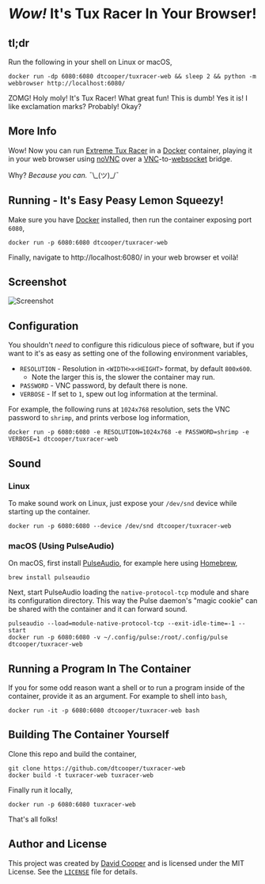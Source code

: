 # _Wow!_ It's Tux Racer In Your Browser!

## tl;dr

Run the following in your shell on Linux or macOS,

```shell
docker run -dp 6080:6080 dtcooper/tuxracer-web && sleep 2 && python -m webbrowser http://localhost:6080/
```

ZOMG! Holy moly! It's Tux Racer! What great fun! This is dumb! Yes it is! I like
exclamation marks? Probably! Okay?

## More Info

Wow! Now you can run [Extreme Tux Racer](https://sourceforge.net/projects/extremetuxracer/)
in a [Docker](https://www.docker.com/) container, playing it in your web browser
using [noVNC](http://novnc.com/) over a
[VNC](http://www.karlrunge.com/x11vnc/)-to-[websocket](https://github.com/novnc/websockify)
bridge.

Why? _Because you can._ ¯\\\_(ツ)\_/¯

## Running - It's Easy Peasy Lemon Squeezy!

Make sure you have [Docker](https://www.docker.com/) installed, then run the
container exposing port `6080`,

```
docker run -p 6080:6080 dtcooper/tuxracer-web
```

Finally, navigate to http://localhost:6080/ in your web browser et voilà!

## Screenshot

![Screenshot](https://raw.githubusercontent.com/dtcooper/tuxracer-web/master/screenshot.png)

## Configuration

You shouldn't _need_ to configure this ridiculous piece of software, but if you
want to it's as easy as setting one of the following environment variables,

* `RESOLUTION` - Resolution in `<WIDTH>x<HEIGHT>` format, by default `800x600`.
  - Note the larger this is, the slower the container may run.
* `PASSWORD` - VNC password, by default there is none.
* `VERBOSE` - If set to `1`, spew out log information at the terminal.

For example, the following runs at `1024x768` resolution, sets the VNC password
to `shrimp`, and prints verbose log information,

```shell
docker run -p 6080:6080 -e RESOLUTION=1024x768 -e PASSWORD=shrimp -e VERBOSE=1 dtcooper/tuxracer-web
```

## Sound

### Linux

To make sound work on Linux, just expose your `/dev/snd` device while starting
up the container.

```shell
docker run -p 6080:6080 --device /dev/snd dtcooper/tuxracer-web
```

### macOS (Using PulseAudio)

On macOS, first install [PulseAudio](https://www.freedesktop.org/wiki/Software/PulseAudio/),
for example here using [Homebrew](https://brew.sh/),

```shell
brew install pulseaudio
```

Next, start PulseAudio loading the `native-protocol-tcp` module and share its
configuration directory. This way the Pulse daemon's "magic cookie" can be
shared with the container and it can forward sound.

```shell
pulseaudio --load=module-native-protocol-tcp --exit-idle-time=-1 --start
docker run -p 6080:6080 -v ~/.config/pulse:/root/.config/pulse dtcooper/tuxracer-web
```

## Running a Program In The Container

If you for some odd reason want a shell or to run a program inside of the
container, provide it as an argument. For example to shell into `bash`,

```shell
docker run -it -p 6080:6080 dtcooper/tuxracer-web bash
```

## Building The Container Yourself

Clone this repo and build the container,

```shell
git clone https://github.com/dtcooper/tuxracer-web
docker build -t tuxracer-web tuxracer-web
```

Finally run it locally,

```shell
docker run -p 6080:6080 tuxracer-web
```

That's all folks!

## Author and License

This project was created by [David Cooper](http://dtcooper.com/) and is licensed
under the MIT License. See the
[`LICENSE`](https://github.com/dtcooper/tuxracer-web/blob/master/LICENSE) file
for details.
